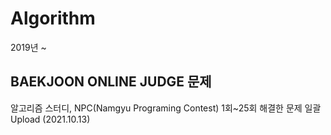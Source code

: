 # Algorithm
2019년 ~ 


## BAEKJOON ONLINE JUDGE 문제

알고리즘 스터디, NPC(Namgyu Programing Contest) 1회~25회 해결한 문제 일괄 Upload (2021.10.13)


